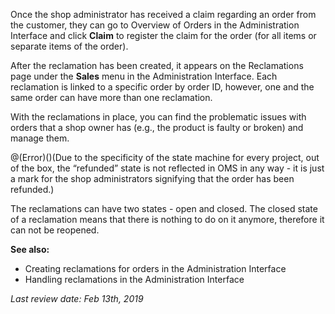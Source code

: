 Once the shop administrator has received a claim regarding an order from the customer, they can go to Overview of Orders in the Administration Interface and click **Claim** to register the claim for the order (for all items or separate items of the order).

After the reclamation has been created, it appears on the Reclamations page under the **Sales** menu in the Administration Interface. Each reclamation is linked to a specific order by order ID, however, one and the same order can have more than one reclamation.

With the reclamations in place, you can find the problematic issues with orders that a shop owner has (e.g., the product is faulty or broken) and manage them.

@(Error)()(Due to the specificity of the state machine for every project, out of the box, the “refunded” state is not reflected in OMS in any way - it is just a mark for the shop administrators signifying that the order has been refunded.)

The reclamations can have two states - open and closed. The closed state of a reclamation means that there is nothing to do on it anymore, therefore it can not be reopened.

**See also:**

* Creating reclamations for orders in the Administration Interface
* Handling reclamations in the Administration Interface

_Last review date: Feb 13th, 2019_ <!-- by Oksana Karasyova -->